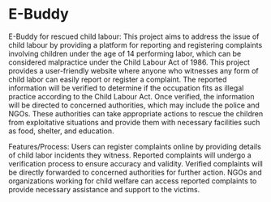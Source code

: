# E-Buddy
E-Buddy for rescued child labour:
This project aims to address the issue of child labour by providing a platform for reporting and registering complaints involving children under the age of 14 performing labor, which can be considered malpractice under the Child Labour Act of 1986.
This project provides a user-friendly website where anyone who witnesses any form of child labor can easily report or register a complaint. The reported information will be verified to determine if the occupation fits as illegal practice according to the Child Labour Act. Once verified, the information will be directed to concerned authorities, which may include the police and NGOs. These authorities can take appropriate actions to rescue the children from exploitative situations and provide them with necessary facilities such as food, shelter, and education.


Features/Process:
Users can register complaints online by providing details of child labor incidents they witness.
Reported complaints will undergo a verification process to ensure accuracy and validity.
Verified complaints will be directly forwarded to concerned authorities for further action.
NGOs and organizations working for child welfare can access reported complaints to provide necessary assistance and support to the victims.
